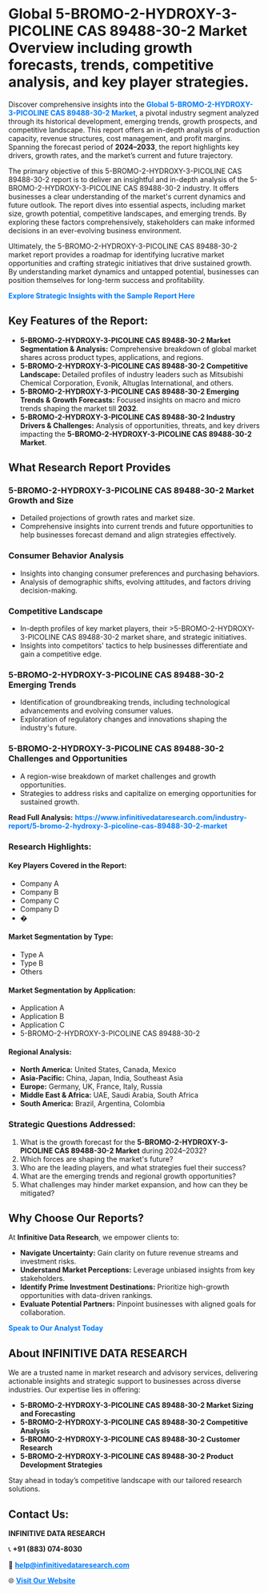 <h1>Global 5-BROMO-2-HYDROXY-3-PICOLINE CAS 89488-30-2 Market Overview including growth forecasts, trends, competitive analysis, and key player strategies.</h1>
<p>
Discover comprehensive insights into the 
<a href="https://www.infinitivedataresearch.com/industry-report/5-bromo-2-hydroxy-3-picoline-cas-89488-30-2-market" rel="dofollow" style="color: #007BFF; text-decoration: none;"><strong>Global 5-BROMO-2-HYDROXY-3-PICOLINE CAS 89488-30-2 Market</strong></a>, a pivotal industry segment analyzed through its historical development, emerging trends, growth prospects, and competitive landscape. This report offers an in-depth analysis of production capacity, revenue structures, cost management, and profit margins. Spanning the forecast period of <strong>2024–2033</strong>, the report highlights key drivers, growth rates, and the market’s current and future trajectory.
</p>
<p>
The primary objective of this 5-BROMO-2-HYDROXY-3-PICOLINE CAS 89488-30-2 report is to deliver an insightful and in-depth analysis of the 5-BROMO-2-HYDROXY-3-PICOLINE CAS 89488-30-2 industry. It offers businesses a clear understanding of the market's current dynamics and future outlook. The report dives into essential aspects, including market size, growth potential, competitive landscapes, and emerging trends. By exploring these factors comprehensively, stakeholders can make informed decisions in an ever-evolving business environment.
</p>
<p>
Ultimately, the 5-BROMO-2-HYDROXY-3-PICOLINE CAS 89488-30-2 market report provides a roadmap for identifying lucrative market opportunities and crafting strategic initiatives that drive sustained growth. By understanding market dynamics and untapped potential, businesses can position themselves for long-term success and profitability.
</p>
<p>
<a href="https://www.infinitivedataresearch.com/request-sample/reportId=112037" style="color: #007BFF; text-decoration: none;"><strong>Explore Strategic Insights with the Sample Report Here</strong></a>
</p>

<h2>Key Features of the Report:</h2>
<ul>
<li><strong>5-BROMO-2-HYDROXY-3-PICOLINE CAS 89488-30-2 Market Segmentation & Analysis:</strong> Comprehensive breakdown of global market shares across product types, applications, and regions.</li>
<li><strong>5-BROMO-2-HYDROXY-3-PICOLINE CAS 89488-30-2 Competitive Landscape:</strong> Detailed profiles of industry leaders such as Mitsubishi Chemical Corporation, Evonik, Altuglas International, and others.</li>
<li><strong>5-BROMO-2-HYDROXY-3-PICOLINE CAS 89488-30-2 Emerging Trends & Growth Forecasts:</strong> Focused insights on macro and micro trends shaping the market till <strong>2032</strong>.</li>
<li><strong>5-BROMO-2-HYDROXY-3-PICOLINE CAS 89488-30-2 Industry Drivers & Challenges:</strong> Analysis of opportunities, threats, and key drivers impacting the <strong>5-BROMO-2-HYDROXY-3-PICOLINE CAS 89488-30-2 Market</strong>.</li>
</ul>

<h2>What Research Report Provides</h2>
<h3>5-BROMO-2-HYDROXY-3-PICOLINE CAS 89488-30-2 Market Growth and Size</h3>
<ul>
<li>Detailed projections of growth rates and market size.</li>
<li>Comprehensive insights into current trends and future opportunities to help businesses forecast demand and align strategies effectively.</li>
</ul>

<h3>Consumer Behavior Analysis</h3>
<ul>
<li>Insights into changing consumer preferences and purchasing behaviors.</li>
<li>Analysis of demographic shifts, evolving attitudes, and factors driving decision-making.</li>
</ul>

<h3>Competitive Landscape</h3>
<ul>
<li>In-depth profiles of key market players, their >5-BROMO-2-HYDROXY-3-PICOLINE CAS 89488-30-2 market share, and strategic initiatives.</li>
<li>Insights into competitors' tactics to help businesses differentiate and gain a competitive edge.</li>
</ul>

<h3>5-BROMO-2-HYDROXY-3-PICOLINE CAS 89488-30-2 Emerging Trends</h3>
<ul>
<li>Identification of groundbreaking trends, including technological advancements and evolving consumer values.</li>
<li>Exploration of regulatory changes and innovations shaping the industry's future.</li>
</ul>

<h3>5-BROMO-2-HYDROXY-3-PICOLINE CAS 89488-30-2 Challenges and Opportunities</h3>
<ul>
<li>A region-wise breakdown of market challenges and growth opportunities.</li>
<li>Strategies to address risks and capitalize on emerging opportunities for sustained growth.</li>
</ul>
<p><strong>Read Full Analysis:</strong> <a href="https://www.infinitivedataresearch.com/industry-report/5-bromo-2-hydroxy-3-picoline-cas-89488-30-2-market" rel="dofollow" style="color: #007BFF; text-decoration: none;"><strong>https://www.infinitivedataresearch.com/industry-report/5-bromo-2-hydroxy-3-picoline-cas-89488-30-2-market</strong></a></p>
<h3>Research Highlights:</h3>
<h4>Key Players Covered in the Report:</h4>
<ul><li>Company A</li><li>Company B</li><li>Company C</li><li>Company D</li><li>�</li></ul>
<h4>Market Segmentation by Type:</h4>
<ul><li>Type A</li><li>Type B</li><li>Others</li></ul>
<h4>Market Segmentation by Application:</h4>
<ul><li>Application A</li><li>Application B</li><li>Application C</li><li>5-BROMO-2-HYDROXY-3-PICOLINE CAS 89488-30-2</li></ul>

<h4>Regional Analysis:</h4>
<ul>
<li><strong>North America:</strong> United States, Canada, Mexico</li>
<li><strong>Asia-Pacific:</strong> China, Japan, India, Southeast Asia</li>
<li><strong>Europe:</strong> Germany, UK, France, Italy, Russia</li>
<li><strong>Middle East & Africa:</strong> UAE, Saudi Arabia, South Africa</li>
<li><strong>South America:</strong> Brazil, Argentina, Colombia</li>
</ul>

<h3>Strategic Questions Addressed:</h3>
<ol>
<li>What is the growth forecast for the <strong>5-BROMO-2-HYDROXY-3-PICOLINE CAS 89488-30-2 Market</strong> during 2024–2032?</li>
<li>Which forces are shaping the market's future?</li>
<li>Who are the leading players, and what strategies fuel their success?</li>
<li>What are the emerging trends and regional growth opportunities?</li>
<li>What challenges may hinder market expansion, and how can they be mitigated?</li>
</ol>

<h2>Why Choose Our Reports?</h2>
<p>At <strong>Infinitive Data Research</strong>, we empower clients to:</p>
<ul>
<li><strong>Navigate Uncertainty:</strong> Gain clarity on future revenue streams and investment risks.</li>
<li><strong>Understand Market Perceptions:</strong> Leverage unbiased insights from key stakeholders.</li>
<li><strong>Identify Prime Investment Destinations:</strong> Prioritize high-growth opportunities with data-driven rankings.</li>
<li><strong>Evaluate Potential Partners:</strong> Pinpoint businesses with aligned goals for collaboration.</li>
</ul>
<p><a href="https://www.infinitivedataresearch.com/industry-report/5-bromo-2-hydroxy-3-picoline-cas-89488-30-2-market" rel="dofollow" style="color: #007BFF; text-decoration: none;"><strong>Speak to Our Analyst Today</strong></a></p>

<h2>About INFINITIVE DATA RESEARCH</h2>
<p>We are a trusted name in market research and advisory services, delivering actionable insights and strategic support to businesses across diverse industries. Our expertise lies in offering:</p>
<ul>
<li><strong>5-BROMO-2-HYDROXY-3-PICOLINE CAS 89488-30-2 Market Sizing and Forecasting</strong></li>
<li><strong>5-BROMO-2-HYDROXY-3-PICOLINE CAS 89488-30-2 Competitive Analysis</strong></li>
<li><strong>5-BROMO-2-HYDROXY-3-PICOLINE CAS 89488-30-2 Customer Research</strong></li>
<li><strong>5-BROMO-2-HYDROXY-3-PICOLINE CAS 89488-30-2 Product Development Strategies</strong></li>
</ul>
<p>Stay ahead in today’s competitive landscape with our tailored research solutions.</p>

<h2>Contact Us:</h2>
<p><strong>INFINITIVE DATA RESEARCH</strong></p>
<p>📞 <strong>+91 (883) 074-8030</strong></p>
<p>📧 <strong><a href="mailto:help@infinitivedataresearch.com" style="color: #007BFF;">help@infinitivedataresearch.com</a></strong></p>
<p>🌐 <strong><a href="https://www.infinitivedataresearch.com" rel="dofollow" style="color: #007BFF;">Visit Our Website</a></strong></p>